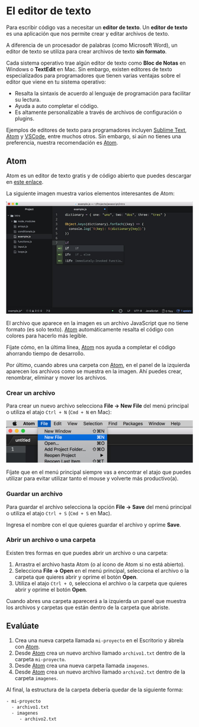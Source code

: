 # El editor de texto

Para escribir código vas a necesitar un **editor de texto**. Un **editor de texto** es una aplicación que nos permite crear y editar archivos de texto.

A diferencia de un procesador de palabras \(como Microsoft Word\), un editor de texto se utiliza para crear archivos de texto **sin formato**.

Cada sistema operativo trae algún editor de texto como **Bloc de Notas** en Windows o **TextEdit** en Mac. Sin embargo, existen editores de texto especializados para programadores que tienen varias ventajas sobre el editor que viene en tu sistema operativo:

* Resalta la sintaxis de acuerdo al lenguaje de programación para facilitar su lectura.
* Ayuda a auto completar el código.
* Es altamente personalizable a través de archivos de configuración o plugins.

Ejemplos de editores de texto para programadores incluyen [Sublime Text](https://www.sublimetext.com/), [Atom](https://atom.io/) y [VSCode](https://code.visualstudio.com/), entre muchos otros. Sin embargo, si aún no tienes una preferencia, nuestra recomendación es [Atom](https://atom.io/).

## Atom

Atom es un editor de texto gratis y de código abierto que puedes descargar en [este enlace](https://atom.io/).

La siguiente imagen muestra varios elementos interesantes de Atom:

![Atom Editor](.gitbook/assets/atom-editor-js.jpg)

El archivo que aparece en la imagen es un archivo JavaScript que no tiene formato \(es solo texto\). [Atom](https://atom.io/) automáticamente resalta el código con colores para hacerlo más legible.

Fíjate cómo, en la última línea, [Atom](https://atom.io/) nos ayuda a completar el código ahorrando tiempo de desarrollo.

Por último, cuando abres una carpeta con [Atom](https://atom.io/), en el panel de la izquierda aparecen los archivos como se muestra en la imagen. Ahí puedes crear, renombrar, eliminar y mover los archivos.

### Crear un archivo

Para crear un nuevo archivo selecciona **File -&gt; New File** del menú principal o utiliza el atajo `Ctrl + N` \(`Cmd + N` en Mac\):

![Atom - Nuevo archivo](.gitbook/assets/atom-new-file.jpg)

Fíjate que en el menú principal siempre vas a encontrar el atajo que puedes utilizar para evitar utilizar tanto el mouse y volverte más productivo\(a\).

### Guardar un archivo

Para guardar el archivo selecciona la opción **File -&gt; Save** del menú principal o utiliza el atajo `Ctrl + S` \(`Cmd + S` en Mac\).

Ingresa el nombre con el que quieres guardar el archivo y oprime **Save**.

### Abrir un archivo o una carpeta

Existen tres formas en que puedes abrir un archivo o una carpeta:

1. Arrastra el archivo hasta Atom \(o al ícono de Atom si no está abierto\).
2. Selecciona **File -&gt; Open** en el menú principal, selecciona el archivo o la carpeta que quieres abrir y oprime el botón **Open**.
3. Utiliza el atajo `Ctrl + O`, selecciona el archivo o la carpeta que quieres abrir y oprime el botón **Open**.

Cuando abres una carpeta aparecerá a la izquierda un panel que muestra los archivos y carpetas que están dentro de la carpeta que abriste.

## Evalúate

1. Crea una nueva carpeta llamada `mi-proyecto` en el Escritorio y ábrela con [Atom](https://atom.io/).
2. Desde [Atom](https://atom.io/) crea un nuevo archivo llamado `archivo1.txt` dentro de la carpeta `mi-proyecto`.
3. Desde [Atom](https://atom.io/) crea una nueva carpeta llamada `imagenes`.
4. Desde [Atom](https://atom.io/) crea un nuevo archivo llamado `archivo2.txt` dentro de la carpeta `imagenes`.

Al final, la estructura de la carpeta debería quedar de la siguiente forma:

```text
- mi-proyecto
  - archivo1.txt
  - imagenes
     - archivo2.txt
```

